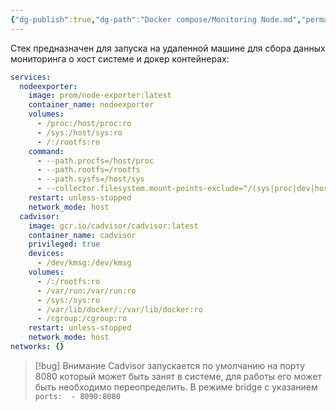 ```yaml
---
{"dg-publish":true,"dg-path":"Docker compose/Monitoring Node.md","permalink":"/docker-compose/monitoring-node/","updated":"2024-10-06T01:00:19+03:00"}
---
```



Стек предназначен для запуска на удаленной машине для сбора данных мониторинга о хост системе и докер контейнерах:

```yaml
services:
  nodeexporter:
    image: prom/node-exporter:latest
    container_name: nodeexporter
    volumes:
      - /proc:/host/proc:ro
      - /sys:/host/sys:ro
      - /:/rootfs:ro
    command:
      - --path.procfs=/host/proc
      - --path.rootfs=/rootfs
      - --path.sysfs=/host/sys
      - --collector.filesystem.mount-points-exclude=^/(sys|proc|dev|host|etc)($|/)
    restart: unless-stopped
    network_mode: host
  cadvisor:
    image: gcr.io/cadvisor/cadvisor:latest
    container_name: cadvisor
    privileged: true
    devices:
      - /dev/kmsg:/dev/kmsg
    volumes:
      - /:/rootfs:ro
      - /var/run:/var/run:ro
      - /sys:/sys:ro
      - /var/lib/docker/:/var/lib/docker:ro
      - /cgroup:/cgroup:ro
    restart: unless-stopped
    network_mode: host
networks: {}
```

> [!bug] Внимание
> Сadvisor запускается по умолчанию на порту 8080 который может быть занят в системе, для работы его может быть необходимо переопределить. В режиме bridge с указанием  `ports:  - 8090:8080`